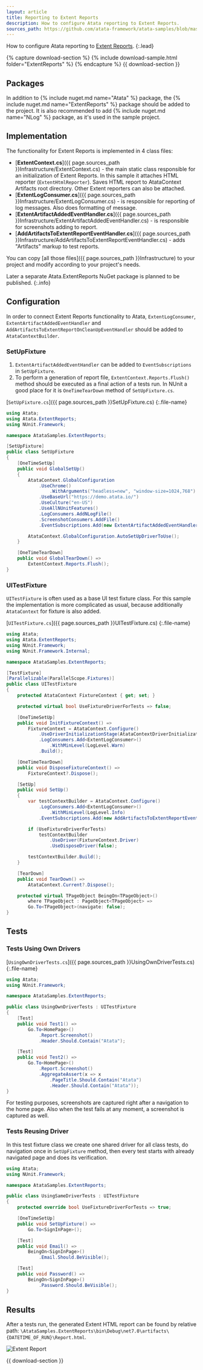 ```yaml
---
layout: article
title: Reporting to Extent Reports
description: How to configure Atata reporting to Extent Reports.
sources_path: https://github.com/atata-framework/atata-samples/blob/master/ExtentReports/AtataSamples.ExtentReports/
---
```


How to configure Atata reporting to [Extent Reports](https://extentreports.com/).
{:.lead}

{% capture download-section %}
{% include download-sample.html folder="ExtentReports" %}
{% endcapture %}
{{ download-section }}

## Packages

In addition to {% include nuget.md name="Atata" %} package,
the {% include nuget.md name="ExtentReports" %} package should be added to the project.
It is also recommended to add {% include nuget.md name="NLog" %} package,
as it's used in the sample project.

## Implementation

The functionality for Extent Reports is implemented in 4 class files:

- [**ExtentContext.cs**]({{ page.sources_path }}Infrastructure/ExtentContext.cs) -
  the main static class responsible for an initialization of Extent Reports.
  In this sample it attaches HTML reporter (`ExtentHtmlReporter`).
  Saves HTML report to AtataContext Artifacts root directory.
  Other Extent reporters can also be attached.
- [**ExtentLogConsumer.cs**]({{ page.sources_path }}Infrastructure/ExtentLogConsumer.cs) -
  is responsible for reporting of log messages.
  Also does formatting of message.
- [**ExtentArtifactAddedEventHandler.cs**]({{ page.sources_path }}Infrastructure/ExtentArtifactAddedEventHandler.cs) -
  is responsible for screenshots adding to report.
- [**AddArtifactsToExtentReportEventHandler.cs**]({{ page.sources_path }}Infrastructure/AddArtifactsToExtentReportEventHandler.cs) -
  adds "Artifacts" markup to test reports.

You can copy [all those files]({{ page.sources_path }}Infrastructure) to your project and modify according to your project's needs.

Later a separate Atata.ExtentReports NuGet package is planned to be published.
{:.info}

## Configuration

In order to connect Extent Reports functionality to Atata,
`ExtentLogConsumer`, `ExtentArtifactAddedEventHandler` and `AddArtifactsToExtentReportOnCleanUpEventHandler` should be added to `AtataContextBuilder`.

### SetUpFixture

1. `ExtentArtifactAddedEventHandler` can be added to `EventSubscriptions` in `SetUpFixture`.
1. To perform a generation of report file, `ExtentContext.Reports.Flush()` method should be executed
   as a final action of a tests run.
   In NUnit a good place for it is `OneTimeTearDown` method of `SetUpFixture.cs`.

[`SetUpFixture.cs`]({{ page.sources_path }}SetUpFixture.cs)
{:.file-name}

```cs
using Atata;
using Atata.ExtentReports;
using NUnit.Framework;

namespace AtataSamples.ExtentReports;

[SetUpFixture]
public class SetUpFixture
{
    [OneTimeSetUp]
    public void GlobalSetUp()
    {
        AtataContext.GlobalConfiguration
            .UseChrome()
                .WithArguments("headless=new", "window-size=1024,768")
            .UseBaseUrl("https://demo.atata.io/")
            .UseCulture("en-US")
            .UseAllNUnitFeatures()
            .LogConsumers.AddNLogFile()
            .ScreenshotConsumers.AddFile()
            .EventSubscriptions.Add(new ExtentArtifactAddedEventHandler());

        AtataContext.GlobalConfiguration.AutoSetUpDriverToUse();
    }

    [OneTimeTearDown]
    public void GlobalTearDown() =>
        ExtentContext.Reports.Flush();
}
```

### UITestFixture

`UITestFixture` is often used as a base UI test fixture class.
For this sample the implementation is more complicated as usual,
because additionally `AtataContext` for fixture is also added.

[`UITestFixture.cs`]({{ page.sources_path }}UITestFixture.cs)
{:.file-name}

```cs
using Atata;
using Atata.ExtentReports;
using NUnit.Framework;
using NUnit.Framework.Internal;

namespace AtataSamples.ExtentReports;

[TestFixture]
[Parallelizable(ParallelScope.Fixtures)]
public class UITestFixture
{
    protected AtataContext FixtureContext { get; set; }

    protected virtual bool UseFixtureDriverForTests => false;

    [OneTimeSetUp]
    public void InitFixtureContext() =>
        FixtureContext = AtataContext.Configure()
            .UseDriverInitializationStage(AtataContextDriverInitializationStage.OnDemand)
            .LogConsumers.Add<ExtentLogConsumer>()
                .WithMinLevel(LogLevel.Warn)
            .Build();

    [OneTimeTearDown]
    public void DisposeFixtureContext() =>
        FixtureContext?.Dispose();

    [SetUp]
    public void SetUp()
    {
        var testContextBuilder = AtataContext.Configure()
            .LogConsumers.Add<ExtentLogConsumer>()
                .WithMinLevel(LogLevel.Info)
            .EventSubscriptions.Add(new AddArtifactsToExtentReportEventHandler());

        if (UseFixtureDriverForTests)
            testContextBuilder
                .UseDriver(FixtureContext.Driver)
                .UseDisposeDriver(false);

        testContextBuilder.Build();
    }

    [TearDown]
    public void TearDown() =>
        AtataContext.Current?.Dispose();

    protected virtual TPageObject BeingOn<TPageObject>()
        where TPageObject : PageObject<TPageObject> =>
        Go.To<TPageObject>(navigate: false);
}
```

## Tests

### Tests Using Own Drivers

[`UsingOwnDriverTests.cs`]({{ page.sources_path }}UsingOwnDriverTests.cs)
{:.file-name}

```cs
using Atata;
using NUnit.Framework;

namespace AtataSamples.ExtentReports;

public class UsingOwnDriverTests : UITestFixture
{
    [Test]
    public void Test1() =>
        Go.To<HomePage>()
            .Report.Screenshot()
            .Header.Should.Contain("Atata");

    [Test]
    public void Test2() =>
        Go.To<HomePage>()
            .Report.Screenshot()
            .AggregateAssert(x => x
                .PageTitle.Should.Contain("Atata")
                .Header.Should.Contain("Atata"));
}
```

For testing purposes, screenshots are captured right after a navigation to the home page.
Also when the test fails at any moment, a screenshot is captured as well.

### Tests Reusing Driver

In this test fixture class we create one shared driver for all class tests,
do navigation once in `SetUpFixture` method,
then every test starts with already navigated page
and does its verification.

```cs
using Atata;
using NUnit.Framework;

namespace AtataSamples.ExtentReports;

public class UsingSameDriverTests : UITestFixture
{
    protected override bool UseFixtureDriverForTests => true;

    [OneTimeSetUp]
    public void SetUpFixture() =>
        Go.To<SignInPage>();

    [Test]
    public void Email() =>
        BeingOn<SignInPage>()
            .Email.Should.BeVisible();

    [Test]
    public void Password() =>
        BeingOn<SignInPage>()
            .Password.Should.BeVisible();
}
```

## Results

After a tests run, the generated Extent HTML report can be found by relative path:
`\AtataSamples.ExtentReports\bin\Debug\net7.0\artifacts\{DATETIME_OF_RUN}\Report.html`.

![Extent Report](report.png?v3)

{{ download-section }}